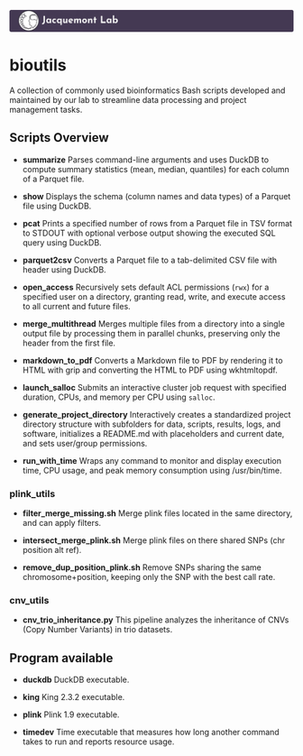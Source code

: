 [![Jacquemont's Lab Header](labheader.png)](https://www.jacquemont-lab.org/)

# bioutils

A collection of commonly used bioinformatics Bash scripts developed and maintained by our lab to streamline data processing and project management tasks.

## Scripts Overview

* **summarize**
  Parses command-line arguments and uses DuckDB to compute summary statistics (mean, median, quantiles) for each column of a Parquet file.

* **show**
  Displays the schema (column names and data types) of a Parquet file using DuckDB.

* **pcat**
  Prints a specified number of rows from a Parquet file in TSV format to STDOUT with optional verbose output showing the executed SQL query using DuckDB.

* **parquet2csv**
  Converts a Parquet file to a tab-delimited CSV file with header using DuckDB.

* **open\_access**
  Recursively sets default ACL permissions (`rwx`) for a specified user on a directory, granting read, write, and execute access to all current and future files.

* **merge\_multithread**
  Merges multiple files from a directory into a single output file by processing them in parallel chunks, preserving only the header from the first file.

* **markdown\_to\_pdf**
  Converts a Markdown file to PDF by rendering it to HTML with grip and converting the HTML to PDF using wkhtmltopdf.

* **launch\_salloc**
  Submits an interactive cluster job request with specified duration, CPUs, and memory per CPU using `salloc`.

* **generate\_project\_directory**
  Interactively creates a standardized project directory structure with subfolders for data, scripts, results, logs, and software, initializes a README.md with placeholders and current date, and sets user/group permissions.

* **run_with_time**
  Wraps any command to monitor and display execution time, CPU usage, and peak memory consumption using /usr/bin/time.
  

### plink_utils
* **filter_merge_missing.sh**
  Merge plink files located in the same directory, and can apply filters.

* **intersect_merge_plink.sh**
  Merge plink files on there shared SNPs (chr position alt ref).

* **remove_dup_position_plink.sh**
  Remove SNPs sharing the same chromosome+position, keeping only the SNP with the best call rate.


### cnv_utils
* **cnv_trio_inheritance.py**
  This pipeline analyzes the inheritance of CNVs (Copy Number Variants) in trio datasets.

## Program available

* **duckdb**
  DuckDB executable.
  
* **king**
  King 2.3.2 executable.

* **plink**
  Plink 1.9 executable.

* **timedev**
  Time executable that measures how long another command takes to run and reports resource usage.